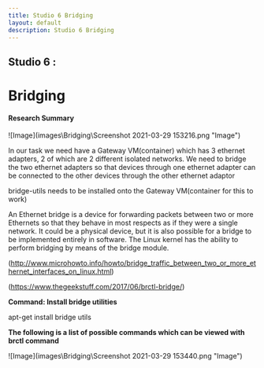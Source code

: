 ```yaml
---
title: Studio 6 Bridging
layout: default
description: Studio 6 Bridging
---
```


## Studio 6 : 
# Bridging

#### Research Summary

![Image](images\Bridging\Screenshot 2021-03-29 153216.png "Image")

In our task we need have a Gateway VM(container) which has 3 ethernet adapters, 2 of which are 2 different isolated networks. We need to bridge the two ethernet adapters so that devices through one ethernet adapter can be connected to the other devices through the other ethernet adaptor

bridge-utils needs to be installed onto the Gateway VM(container for this to work)

An Ethernet bridge is a device for forwarding packets between two or more Ethernets so that they behave in most respects as if they were a single network. It could be a physical device, but it is also possible for a bridge to be implemented entirely in software. The Linux kernel has the ability to perform bridging by means of the bridge module.

(http://www.microhowto.info/howto/bridge_traffic_between_two_or_more_ethernet_interfaces_on_linux.html)

(https://www.thegeekstuff.com/2017/06/brctl-bridge/)

**Command: Install bridge utilities**

apt-get install bridge utils

**The following is a list of possible commands which can be viewed with brctl command**

![Image](images\Bridging\Screenshot 2021-03-29 153440.png "Image")


